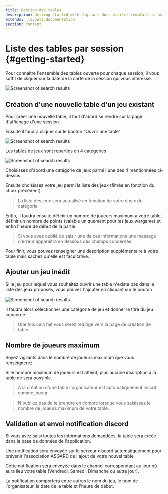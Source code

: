 ```yaml
---
title: Gestion des tables
description: Getting started with Jigsaw's docs starter template is as easy as 1, 2, 3.
extends: _layouts.documentation
section: content
---
```

# Liste des tables par session {#getting-started}

Pour connaitre l'ensemble des tables ouverte pour chaque session, il vous suffit de cliquer sur la date de la carte de la session qui vous interesse.

<img class="block m-auto" src="/assets/img/sessions-index.png" alt="Screenshot of search results" />

## Création d'une nouvelle table d'un jeu existant

Pour créer une nouvelle table, il faut d'abord se rendre sur la page d'affichage d'une session.

Ensuite il faudra cliquer sur le bouton "Ouvrir une table"

<img class="block m-auto" src="/assets/img/new-table.png" alt="Screenshot of search results" />

Les tables de jeux sont reparties en 4 catégories

<img class="block m-auto" src="/assets/img/games-categories.png" alt="Screenshot of search results" />

Choisissez d'abord une catégorie de jeux parmi l'une des 4 mentionnées ci-dessus

Ensuite choisissez votre jeu parmi la liste des jeux (filtrée en fonction du choix précédent)

> La liste des jeux sera actualisé en fonction de votre choix de catégorie

Enfin, il faudra ensuite définir un nombre de joueurs maximum à votre table, définir un nombre de points (valable uniquement pour les jeux wargame) et enfin l'heure de début de la partie.

> Si vous avez oublié de saisir une de ces informations une message d'erreur apparaitra en dessous des champs concernés.

Pour finir, vous pouvez renseigner une description supplémentaire à votre table mais sachez qu'elle est facultative.

## Ajouter un jeu inédit

Si le jeu pour lequel vous souhaitez ouvrir une table n'existe pas dans la liste des jeux proposés, vous pouvez l'ajouter en cliquant sur le bouton

<img class="block m-auto" src="/assets/img/add-game.png" alt="Screenshot of search results" />

Il faudra alors sélectionner une catégorie de jeu et donner le titre du jeu concerné.

> Une fois cela fait vous serez redirigé vers la page de création de table.

## Nombre de joueurs maximum

Soyez vigilants dans le nombre de joueurs maximum que vous renseignerez.

Si le nombre maximum de joueurs est atteint, plus aucune inscription à la table ne sera possible.

> A la création d'une table l'organisateur est automatiquement inscrit comme joueur.

> N'oubliez pas de le prendre en compte lorsque vous saisissez le nombre de joueurs maximum de votre table.

## Validation et envoi notification discord

Si vous avez saisi toutes les informations demandées, la table sera créée dans la base de données de l'application.

Une notification sera envoyée sur le serveur discord automatiquement pour prévenir l'association ASGARD de l'ajout de votre nouvel table

Cette notification sera envoyée dans le channel correspondant au jour où aura lieu votre table (Vendredi, Samedi, Dimanche ou autre jour).

La notification comportera entre autres le nom du jeu, le nom de l'organisateur, la date de la table et l'heure de début.
